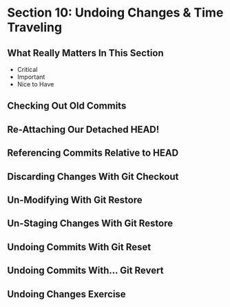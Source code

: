# Section 10: Undoing Changes & Time Traveling

## What Really Matters In This Section
- Critical 
- Important 
- Nice to Have

## Checking Out Old Commits

## Re-Attaching Our Detached HEAD!

## Referencing Commits Relative to HEAD

## Discarding Changes With Git Checkout

## Un-Modifying With Git Restore

## Un-Staging Changes With Git Restore

## Undoing Commits With Git Reset

## Undoing Commits With... Git Revert

## Undoing Changes Exercise
